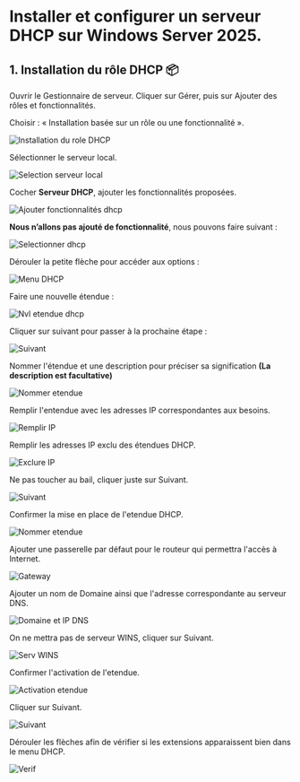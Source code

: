 # Installer et configurer un serveur DHCP sur Windows Server 2025.

## 1. Installation du rôle DHCP 📦
Ouvrir le Gestionnaire de serveur.
Cliquer sur Gérer, puis sur Ajouter des rôles et fonctionnalités.

Choisir : « Installation basée sur un rôle ou une fonctionnalité ».

![Installation du role DHCP](DHCP/1.png)

Sélectionner le serveur local.

![Selection serveur local](DHCP/2.png)

Cocher **Serveur DHCP**, ajouter les fonctionnalités proposées.

![Ajouter fonctionnalités dhcp](DHCP/3.png)

**Nous n’allons pas ajouté de fonctionnalité**, nous pouvons faire suivant : 

![Selectionner dhcp](DHCP/4.png)

Dérouler la petite flèche pour accéder aux options :

![Menu DHCP](DHCP/5.png)

Faire une nouvelle étendue : 

![Nvl etendue dhcp](DHCP/6.png)

Cliquer sur suivant pour passer à la prochaine étape : 

![Suivant](DHCP/7.png)

Nommer l'étendue et une description pour préciser sa signification **(La description est facultative)**

![Nommer etendue](DHCP/8.png)

Remplir l'entendue avec les adresses IP correspondantes aux besoins.

![Remplir IP](DHCP/9.png)

Remplir les adresses IP exclu des étendues DHCP.

![Exclure IP](DHCP/10.png)

Ne pas toucher au bail, cliquer juste sur Suivant.

![Suivant](DHCP/11.png)

Confirmer la mise en place de l'etendue DHCP.

![Nommer etendue](DHCP/12.png)

Ajouter une passerelle par défaut pour le routeur qui permettra l'accès à Internet.

![Gateway](DHCP/13.png)

Ajouter un nom de Domaine ainsi que l'adresse correspondante au serveur DNS.

![Domaine et IP DNS](DHCP/14.png)

On ne mettra pas de serveur WINS, cliquer sur Suivant.

![Serv WINS](DHCP/15.png)

Confirmer l'activation de l'etendue.

![Activation etendue](DHCP/16.png)

Cliquer sur Suivant.

![Suivant](DHCP/17.png)

Dérouler les flèches afin de vérifier si les extensions apparaissent bien dans le menu DHCP.

![Verif](DHCP/18.png)



